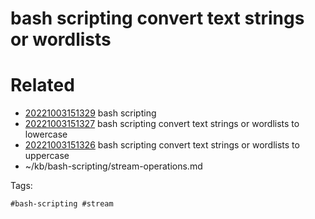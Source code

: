 # bash scripting convert text strings or wordlists

# Related

- [20221003151329](/zet/20221003151329/README.md) bash scripting
- [20221003151327](/zet/20221003151327/README.md) bash scripting convert text strings or wordlists to lowercase
- [20221003151326](/zet/20221003151326/README.md) bash scripting convert text strings or wordlists to uppercase
- ~/kb/bash-scripting/stream-operations.md

Tags:

    #bash-scripting #stream 
